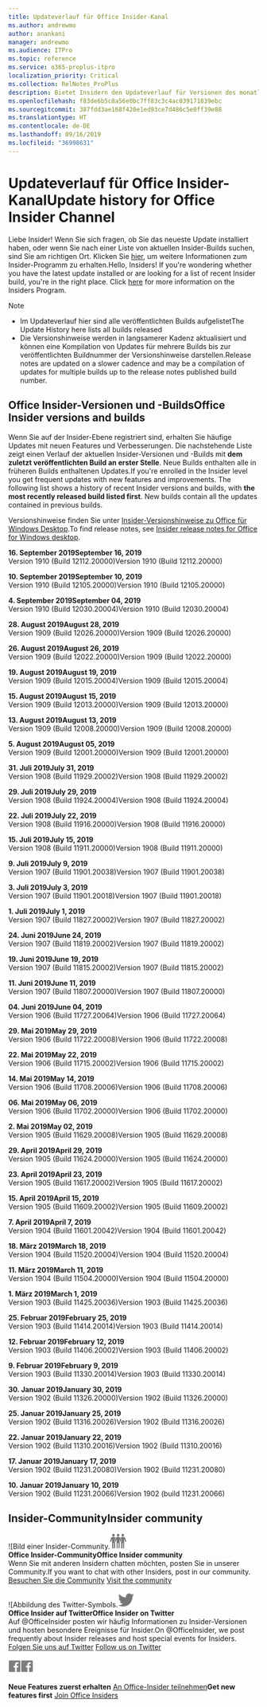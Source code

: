 ```yaml
---
title: Updateverlauf für Office Insider-Kanal
ms.author: andrewmo
author: anankani
manager: andrewmo
ms.audience: ITPro
ms.topic: reference
ms.service: o365-proplus-itpro
localization_priority: Critical
ms.collection: RelNotes_ProPlus
description: Bietet Insidern den Updateverlauf für Versionen des monatlichen Kanals (Insider Fast) für Windows Desktop.
ms.openlocfilehash: f83de6b5c8a56e0bc7ff83c3c4ac039171839ebc
ms.sourcegitcommit: 387fdd3ae168f420e1ed93ce7d486c5e0ff39e88
ms.translationtype: HT
ms.contentlocale: de-DE
ms.lasthandoff: 09/16/2019
ms.locfileid: "36998631"
---
```

# <a name="update-history-for-office-insider-channel"></a><span data-ttu-id="10924-103">Updateverlauf für Office Insider-Kanal</span><span class="sxs-lookup"><span data-stu-id="10924-103">Update history for Office Insider Channel</span></span>

<span data-ttu-id="10924-p101">Liebe Insider! Wenn Sie sich fragen, ob Sie das neueste Update installiert haben, oder wenn Sie nach einer Liste von aktuellen Insider-Builds suchen, sind Sie am richtigen Ort. Klicken Sie [hier](https://insider.office.com/), um weitere Informationen zum Insider-Programm zu erhalten.</span><span class="sxs-lookup"><span data-stu-id="10924-p101">Hello, Insiders! If you're wondering whether you have the latest update installed or are looking for a list of recent Insider build, you're in the right place. Click [here](https://insider.office.com/) for more information on the Insiders Program.</span></span>

> [!NOTE]
> - <span data-ttu-id="10924-107">Im Updateverlauf hier sind alle veröffentlichten Builds aufgelistet</span><span class="sxs-lookup"><span data-stu-id="10924-107">The Update History here lists all builds released</span></span>
> - <span data-ttu-id="10924-108">Die Versionshinweise werden in langsamerer Kadenz aktualisiert und können eine Kompilation von Updates für mehrere Builds bis zur veröffentlichten Buildnummer der Versionshinweise darstellen.</span><span class="sxs-lookup"><span data-stu-id="10924-108">Release notes are updated on a slower cadence and may be a compilation of updates for multiple builds up to the release notes published build number.</span></span>

## <a name="office-insider-versions-and-builds"></a><span data-ttu-id="10924-109">Office Insider-Versionen und -Builds</span><span class="sxs-lookup"><span data-stu-id="10924-109">Office Insider versions and builds</span></span>

<span data-ttu-id="10924-p102">Wenn Sie auf der Insider-Ebene registriert sind, erhalten Sie häufige Updates mit neuen Features und Verbesserungen. Die nachstehende Liste zeigt einen Verlauf der aktuellen Insider-Versionen und -Builds mit **dem zuletzt veröffentlichten Build an erster Stelle**. Neue Builds enthalten alle in früheren Builds enthaltenen Updates.</span><span class="sxs-lookup"><span data-stu-id="10924-p102">If you're enrolled in the Insider level you get frequent updates with new features and improvements. The following list shows a history of recent Insider versions and builds, with **the most recently released build listed first**. New builds contain all the updates contained in previous builds.</span></span> 

<span data-ttu-id="10924-113">Versionshinweise finden Sie unter [Insider-Versionshinweise zu Office für Windows Desktop](https://docs.microsoft.com/de-DE/OfficeUpdates/release-notes-office-insider).</span><span class="sxs-lookup"><span data-stu-id="10924-113">To find release notes, see [Insider release notes for Office for Windows desktop](https://docs.microsoft.com/de-DE/OfficeUpdates/release-notes-office-insider).</span></span>

[//]: # (NICHT ENTFERNEN)

<span data-ttu-id="10924-115">**16. September 2019**</span><span class="sxs-lookup"><span data-stu-id="10924-115">**September 16, 2019**</span></span><br/>
<span data-ttu-id="10924-116">Version 1910 (Build 12112.20000)</span><span class="sxs-lookup"><span data-stu-id="10924-116">Version 1910 (Build 12112.20000)</span></span><br/>

<span data-ttu-id="10924-117">**10. September 2019**</span><span class="sxs-lookup"><span data-stu-id="10924-117">**September 10, 2019**</span></span><br/>
<span data-ttu-id="10924-118">Version 1910 (Build 12105.20000)</span><span class="sxs-lookup"><span data-stu-id="10924-118">Version 1910 (Build 12105.20000)</span></span><br/>

<span data-ttu-id="10924-119">**4. September 2019**</span><span class="sxs-lookup"><span data-stu-id="10924-119">**September 04, 2019**</span></span><br/>
<span data-ttu-id="10924-120">Version 1910 (Build 12030.20004)</span><span class="sxs-lookup"><span data-stu-id="10924-120">Version 1910 (Build 12030.20004)</span></span><br/>

<span data-ttu-id="10924-121">**28. August 2019**</span><span class="sxs-lookup"><span data-stu-id="10924-121">**August 28, 2019**</span></span><br/>
<span data-ttu-id="10924-122">Version 1909 (Build 12026.20000)</span><span class="sxs-lookup"><span data-stu-id="10924-122">Version 1909 (Build 12026.20000)</span></span><br/>

<span data-ttu-id="10924-123">**26. August 2019**</span><span class="sxs-lookup"><span data-stu-id="10924-123">**August 26, 2019**</span></span><br/>
<span data-ttu-id="10924-124">Version 1909 (Build 12022.20000)</span><span class="sxs-lookup"><span data-stu-id="10924-124">Version 1909 (Build 12022.20000)</span></span><br/>

<span data-ttu-id="10924-125">**19. August 2019**</span><span class="sxs-lookup"><span data-stu-id="10924-125">**August 19, 2019**</span></span><br/>
<span data-ttu-id="10924-126">Version 1909 (Build 12015.20004)</span><span class="sxs-lookup"><span data-stu-id="10924-126">Version 1909 (Build 12015.20004)</span></span><br/>

<span data-ttu-id="10924-127">**15. August 2019**</span><span class="sxs-lookup"><span data-stu-id="10924-127">**August 15, 2019**</span></span><br/>
<span data-ttu-id="10924-128">Version 1909 (Build 12013.20000)</span><span class="sxs-lookup"><span data-stu-id="10924-128">Version 1909 (Build 12013.20000)</span></span><br/>

<span data-ttu-id="10924-129">**13. August 2019**</span><span class="sxs-lookup"><span data-stu-id="10924-129">**August 13, 2019**</span></span><br/>
<span data-ttu-id="10924-130">Version 1909 (Build 12008.20000)</span><span class="sxs-lookup"><span data-stu-id="10924-130">Version 1909 (Build 12008.20000)</span></span><br/>

<span data-ttu-id="10924-131">**5. August 2019**</span><span class="sxs-lookup"><span data-stu-id="10924-131">**August 05, 2019**</span></span><br/>
<span data-ttu-id="10924-132">Version 1909 (Build 12001.20000)</span><span class="sxs-lookup"><span data-stu-id="10924-132">Version 1909 (Build 12001.20000)</span></span><br/>

<span data-ttu-id="10924-133">**31. Juli 2019**</span><span class="sxs-lookup"><span data-stu-id="10924-133">**July 31, 2019**</span></span><br/>
<span data-ttu-id="10924-134">Version 1908 (Build 11929.20002)</span><span class="sxs-lookup"><span data-stu-id="10924-134">Version 1908 (Build 11929.20002)</span></span><br/>

<span data-ttu-id="10924-135">**29. Juli 2019**</span><span class="sxs-lookup"><span data-stu-id="10924-135">**July 29, 2019**</span></span><br/>
<span data-ttu-id="10924-136">Version 1908 (Build 11924.20004)</span><span class="sxs-lookup"><span data-stu-id="10924-136">Version 1908 (Build 11924.20004)</span></span><br/>

<span data-ttu-id="10924-137">**22. Juli 2019**</span><span class="sxs-lookup"><span data-stu-id="10924-137">**July 22, 2019**</span></span><br/>
<span data-ttu-id="10924-138">Version 1908 (Build 11916.20000)</span><span class="sxs-lookup"><span data-stu-id="10924-138">Version 1908 (Build 11916.20000)</span></span><br/>

<span data-ttu-id="10924-139">**15. Juli 2019**</span><span class="sxs-lookup"><span data-stu-id="10924-139">**July 15, 2019**</span></span><br/>
<span data-ttu-id="10924-140">Version 1908 (Build 11911.20000)</span><span class="sxs-lookup"><span data-stu-id="10924-140">Version 1908 (Build 11911.20000)</span></span><br/>

<span data-ttu-id="10924-141">**9. Juli 2019**</span><span class="sxs-lookup"><span data-stu-id="10924-141">**July 9, 2019**</span></span><br/>
<span data-ttu-id="10924-142">Version 1907 (Build 11901.20038)</span><span class="sxs-lookup"><span data-stu-id="10924-142">Version 1907 (Build 11901.20038)</span></span><br/>

<span data-ttu-id="10924-143">**3. Juli 2019**</span><span class="sxs-lookup"><span data-stu-id="10924-143">**July 3, 2019**</span></span><br/>
<span data-ttu-id="10924-144">Version 1907 (Build 11901.20018)</span><span class="sxs-lookup"><span data-stu-id="10924-144">Version 1907 (Build 11901.20018)</span></span><br/>

<span data-ttu-id="10924-145">**1. Juli 2019**</span><span class="sxs-lookup"><span data-stu-id="10924-145">**July 1, 2019**</span></span><br/>
<span data-ttu-id="10924-146">Version 1907 (Build 11827.20002)</span><span class="sxs-lookup"><span data-stu-id="10924-146">Version 1907 (Build 11827.20002)</span></span><br/>

<span data-ttu-id="10924-147">**24. Juni 2019**</span><span class="sxs-lookup"><span data-stu-id="10924-147">**June 24, 2019**</span></span><br/>
<span data-ttu-id="10924-148">Version 1907 (Build 11819.20002)</span><span class="sxs-lookup"><span data-stu-id="10924-148">Version 1907 (Build 11819.20002)</span></span><br/>

<span data-ttu-id="10924-149">**19. Juni 2019**</span><span class="sxs-lookup"><span data-stu-id="10924-149">**June 19, 2019**</span></span><br/>
<span data-ttu-id="10924-150">Version 1907 (Build 11815.20002)</span><span class="sxs-lookup"><span data-stu-id="10924-150">Version 1907 (Build 11815.20002)</span></span><br/>

<span data-ttu-id="10924-151">**11. Juni 2019**</span><span class="sxs-lookup"><span data-stu-id="10924-151">**June 11, 2019**</span></span><br/>
<span data-ttu-id="10924-152">Version 1907 (Build 11807.20000)</span><span class="sxs-lookup"><span data-stu-id="10924-152">Version 1907 (Build 11807.20000)</span></span><br/>

<span data-ttu-id="10924-153">**04. Juni 2019**</span><span class="sxs-lookup"><span data-stu-id="10924-153">**June 04, 2019**</span></span><br/>
<span data-ttu-id="10924-154">Version 1906 (Build 11727.20064)</span><span class="sxs-lookup"><span data-stu-id="10924-154">Version 1906 (Build 11727.20064)</span></span><br/>


<span data-ttu-id="10924-155">**29. Mai 2019**</span><span class="sxs-lookup"><span data-stu-id="10924-155">**May 29, 2019**</span></span><br/>
<span data-ttu-id="10924-156">Version 1906 (Build 11722.20008)</span><span class="sxs-lookup"><span data-stu-id="10924-156">Version 1906 (Build 11722.20008)</span></span><br/>

<span data-ttu-id="10924-157">**22. Mai 2019**</span><span class="sxs-lookup"><span data-stu-id="10924-157">**May 22, 2019**</span></span><br/> <span data-ttu-id="10924-158">Version 1906 (Build 11715.20002)</span><span class="sxs-lookup"><span data-stu-id="10924-158">Version 1906 (Build 11715.20002)</span></span><br/> 

<span data-ttu-id="10924-159">**14. Mai 2019**</span><span class="sxs-lookup"><span data-stu-id="10924-159">**May 14, 2019**</span></span><br/> <span data-ttu-id="10924-160">Version 1906 (Build 11708.20006)</span><span class="sxs-lookup"><span data-stu-id="10924-160">Version 1906 (Build 11708.20006)</span></span><br/>

<span data-ttu-id="10924-161">**06. Mai 2019**</span><span class="sxs-lookup"><span data-stu-id="10924-161">**May 06, 2019**</span></span><br/>
<span data-ttu-id="10924-162">Version 1906 (Build 11702.20000)</span><span class="sxs-lookup"><span data-stu-id="10924-162">Version 1906 (Build 11702.20000)</span></span><br/>

<span data-ttu-id="10924-163">**2. Mai 2019**</span><span class="sxs-lookup"><span data-stu-id="10924-163">**May 02, 2019**</span></span><br/>
<span data-ttu-id="10924-164">Version 1905 (Build 11629.20008)</span><span class="sxs-lookup"><span data-stu-id="10924-164">Version 1905 (Build 11629.20008)</span></span><br/>

<span data-ttu-id="10924-165">**29. April 2019**</span><span class="sxs-lookup"><span data-stu-id="10924-165">**April 29, 2019**</span></span><br/>
<span data-ttu-id="10924-166">Version 1905 (Build 11624.20000)</span><span class="sxs-lookup"><span data-stu-id="10924-166">Version 1905 (Build 11624.20000)</span></span><br/>

<span data-ttu-id="10924-167">**23. April 2019**</span><span class="sxs-lookup"><span data-stu-id="10924-167">**April 23, 2019**</span></span><br/> <span data-ttu-id="10924-168">Version 1905 (Build 11617.20002)</span><span class="sxs-lookup"><span data-stu-id="10924-168">Version 1905 (Build 11617.20002)</span></span><br/>

<span data-ttu-id="10924-169">**15. April 2019**</span><span class="sxs-lookup"><span data-stu-id="10924-169">**April 15, 2019**</span></span><br/> <span data-ttu-id="10924-170">Version 1905 (Build 11609.20002)</span><span class="sxs-lookup"><span data-stu-id="10924-170">Version 1905 (Build 11609.20002)</span></span><br/>

<span data-ttu-id="10924-171">**7. April 2019**</span><span class="sxs-lookup"><span data-stu-id="10924-171">**April 7, 2019**</span></span><br/> <span data-ttu-id="10924-172">Version 1904 (Build 11601.20042)</span><span class="sxs-lookup"><span data-stu-id="10924-172">Version 1904 (Build 11601.20042)</span></span><br/>

<span data-ttu-id="10924-173">**18. März 2019**</span><span class="sxs-lookup"><span data-stu-id="10924-173">**March 18, 2019**</span></span><br/> <span data-ttu-id="10924-174">Version 1904 (Build 11520.20004)</span><span class="sxs-lookup"><span data-stu-id="10924-174">Version 1904 (Build 11520.20004)</span></span><br/>

<span data-ttu-id="10924-175">**11. März 2019**</span><span class="sxs-lookup"><span data-stu-id="10924-175">**March 11, 2019**</span></span><br/> <span data-ttu-id="10924-176">Version 1904 (Build 11504.20000)</span><span class="sxs-lookup"><span data-stu-id="10924-176">Version 1904 (Build 11504.20000)</span></span><br/>

<span data-ttu-id="10924-177">**1. März 2019**</span><span class="sxs-lookup"><span data-stu-id="10924-177">**March 1, 2019**</span></span><br/> <span data-ttu-id="10924-178">Version 1903 (Build 11425.20036)</span><span class="sxs-lookup"><span data-stu-id="10924-178">Version 1903 (Build 11425.20036)</span></span><br/> 

<span data-ttu-id="10924-179">**25. Februar 2019**</span><span class="sxs-lookup"><span data-stu-id="10924-179">**February 25, 2019**</span></span><br/> <span data-ttu-id="10924-180">Version 1903 (Build 11414.20014)</span><span class="sxs-lookup"><span data-stu-id="10924-180">Version 1903 (Build 11414.20014)</span></span><br/> 

<span data-ttu-id="10924-181">**12. Februar 2019**</span><span class="sxs-lookup"><span data-stu-id="10924-181">**February 12, 2019**</span></span><br/> <span data-ttu-id="10924-182">Version 1903 (Build 11406.20002)</span><span class="sxs-lookup"><span data-stu-id="10924-182">Version 1903 (Build 11406.20002)</span></span><br/> 

<span data-ttu-id="10924-183">**9. Februar 2019**</span><span class="sxs-lookup"><span data-stu-id="10924-183">**February 9, 2019**</span></span><br/> <span data-ttu-id="10924-184">Version 1903 (Build 11330.20014)</span><span class="sxs-lookup"><span data-stu-id="10924-184">Version 1903 (Build 11330.20014)</span></span><br/> 

<span data-ttu-id="10924-185">**30. Januar 2019**</span><span class="sxs-lookup"><span data-stu-id="10924-185">**January 30, 2019**</span></span><br/> <span data-ttu-id="10924-186">Version 1902 (Build 11326.20000)</span><span class="sxs-lookup"><span data-stu-id="10924-186">Version 1902 (Build 11326.20000)</span></span><br/> 

<span data-ttu-id="10924-187">**25. Januar 2019**</span><span class="sxs-lookup"><span data-stu-id="10924-187">**January 25, 2019**</span></span><br/> <span data-ttu-id="10924-188">Version 1902 (Build 11316.20026)</span><span class="sxs-lookup"><span data-stu-id="10924-188">Version 1902 (Build 11316.20026)</span></span><br/> 

<span data-ttu-id="10924-189">**22. Januar 2019**</span><span class="sxs-lookup"><span data-stu-id="10924-189">**January 22, 2019**</span></span><br/> <span data-ttu-id="10924-190">Version 1902 (Build 11310.20016)</span><span class="sxs-lookup"><span data-stu-id="10924-190">Version 1902 (Build 11310.20016)</span></span><br/> 

<span data-ttu-id="10924-191">**17. Januar 2019**</span><span class="sxs-lookup"><span data-stu-id="10924-191">**January 17, 2019**</span></span><br/> <span data-ttu-id="10924-192">Version 1902 (Build 11231.20080)</span><span class="sxs-lookup"><span data-stu-id="10924-192">Version 1902 (Build 11231.20080)</span></span><br/>

<span data-ttu-id="10924-193">**10. Januar 2019**</span><span class="sxs-lookup"><span data-stu-id="10924-193">**January 10, 2019**</span></span><br/> <span data-ttu-id="10924-194">Version 1902 (Build 11231.20066)</span><span class="sxs-lookup"><span data-stu-id="10924-194">Version 1902 (build 11231.20066)</span></span><br/> 

## <a name="insider-community"></a><span data-ttu-id="10924-195">Insider-Community</span><span class="sxs-lookup"><span data-stu-id="10924-195">Insider community</span></span>

<span data-ttu-id="10924-196">![Bild einer Insider-Community.</span><span class="sxs-lookup"><span data-stu-id="10924-196">![Image showing insider community.</span></span> ](images/insidercommunity.png) <br/>
<span data-ttu-id="10924-197">**Office Insider-Community**</span><span class="sxs-lookup"><span data-stu-id="10924-197">**Office Insider community**</span></span><br/> <span data-ttu-id="10924-198">Wenn Sie mit anderen Insidern chatten möchten, posten Sie in unserer Community.</span><span class="sxs-lookup"><span data-stu-id="10924-198">If you want to chat with other Insiders, post in our community.</span></span><br/><span data-ttu-id="10924-199"> 
[Besuchen Sie die Community](https://go.microsoft.com/fwlink/?linkid=843493)</span><span class="sxs-lookup"><span data-stu-id="10924-199"> 
[Visit the community](https://go.microsoft.com/fwlink/?linkid=843493)</span></span><br/> 

<span data-ttu-id="10924-200">![Abbildung des Twitter-Symbols.</span><span class="sxs-lookup"><span data-stu-id="10924-200">![Image showing twitter icon.</span></span> ](images/twitter.png)<br/>
<span data-ttu-id="10924-201">**Office Insider auf Twitter**</span><span class="sxs-lookup"><span data-stu-id="10924-201">**Office Insider on Twitter**</span></span><br/> <span data-ttu-id="10924-202">Auf @OfficeInsider posten wir häufig Informationen zu Insider-Versionen und hosten besondere Ereignisse für Insider.</span><span class="sxs-lookup"><span data-stu-id="10924-202">On @OfficeInsider, we post frequently about Insider releases and host special events for Insiders.</span></span><br/><span data-ttu-id="10924-203"> 
[Folgen Sie uns auf Twitter](https://go.microsoft.com/fwlink/?linkid=717717)</span><span class="sxs-lookup"><span data-stu-id="10924-203"> 
[Follow us on Twitter](https://go.microsoft.com/fwlink/?linkid=717717)</span></span><br/> 

<span data-ttu-id="10924-204">[
  ![Abbildung des Facebook-Symbols. ](images/facebook.png)](https://www.facebook.com/sharer.php?u=https://support.office.com/de-DE/article/Update-history-for-Office-Insider-for-Windows-desktop-64bbb317-972a-4933-8b82-cc866f0b067c)</span><span class="sxs-lookup"><span data-stu-id="10924-204">[![Image showing Facebook icon. ](images/facebook.png)](https://www.facebook.com/sharer.php?u=https://support.office.com/en-us/article/Update-history-for-Office-Insider-for-Windows-desktop-64bbb317-972a-4933-8b82-cc866f0b067c)</span></span>


<span data-ttu-id="10924-205">**Neue Features zuerst erhalten**
[An Office-Insider teilnehmen](https://insider.office.com/)</span><span class="sxs-lookup"><span data-stu-id="10924-205">**Get new features first**
[Join Office Insiders](https://insider.office.com/)</span></span>